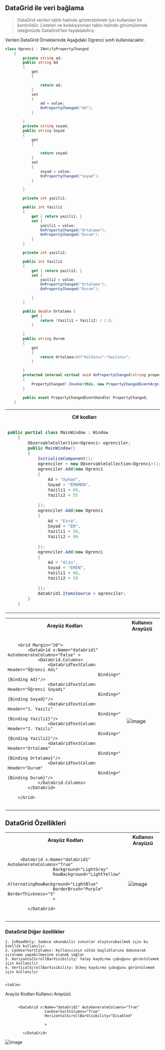 ## DataGrid ile veri bağlama ##
> DataGrid verileri tablo halinde gösterebilmek için kullanılan bir kontroldür. Listeleri ve koleksiyonlari tablo halinde görüntülemek isteğimizde DataGrid'ten faydalabiliriz.

Verilen DataGrid Örneklerinde Aşağıdaki Ogrenci sınıfı kullanılacaktır.

```csharp
class Ogrenci : INotifyPropertyChanged
    {
        private string ad;
        public string Ad
        {
            get
            {

                return ad;
            }
            set
            {
                ad = value;
                OnPropertyChanged("Ad");
            }

        }
        private string soyad;
        public string Soyad
        {
            get
            {

                return soyad;
            }
            set
            {
                soyad = value;
                OnPropertyChanged("Soyad");
            }

        }

        private int yazili1;

        public int Yazili1
        {
            get { return yazili1; }
            set { 
                yazili1 = value;
                OnPropertyChanged("Ortalama");
                OnPropertyChanged("Durum");
            }
        }

        private int yazili2;

        public int Yazili2
        {
            get { return yazili2; }
            set { 
                yazili2 = value;
                OnPropertyChanged("Ortalama");
                OnPropertyChanged("Durum");

            }
        }

        public double Ortalama { 
            get {
                return (Yazili1 + Yazili2) / 2.0;
            } 
        
        }
        public string Durum
        {
            get
            {
                return Ortalama<50?"Kaldınız":"Geçtiniz";
            }

        }
        protected internal virtual void OnPropertyChanged(string propertyName)
        {
            PropertyChanged?.Invoke(this, new PropertyChangedEventArgs(propertyName));
        }

        public event PropertyChangedEventHandler PropertyChanged;
    }
```

<table>
<tr>

  <th>
C# kodları 
</th>
  <th>
Arayüz Kodları/Kullanıcı Arayüzü
</th>
</tr>
<tr>
  <td>

      
```csharp
public partial class MainWindow : Window
    {
        ObservableCollection<Ogrenci> ogrenciler;
        public MainWindow()
        {
            InitializeComponent();
            ogrenciler = new ObservableCollection<Ogrenci>();
            ogrenciler.Add(new Ogrenci
            {
                Ad = "Ayhan",
                Soyad = "ERKMEN",
                Yazili1 = 66,
                Yazili2 = 55

            });
            ogrenciler.Add(new Ogrenci
            {
                Ad = "Esra",
                Soyad = "EN",
                Yazili1 = 58,
                Yazili2 = 90

            });
            ogrenciler.Add(new Ogrenci
            {
                Ad = "Alin",
                Soyad = "EREN",
                Yazili1 = 66,
                Yazili2 = 10

            });
            dataGrid1.ItemsSource = ogrenciler;
        }
    }
```

</td>
  <td>
    <p>
        <i>AutoGenerateColumns Özelliği ile bağlanan nesnedeki property'lere göre otomatik olarak sutunlar ve sütün başlıkları oluşturulur</i>
      </p>
        
      
```xaml
    <Grid Margin="20">
        <DataGrid x:Name="dataGrid1"
                  AutoGenerateColumns="True"/>

    </Grid>
```
    
![image](https://user-images.githubusercontent.com/28144917/158160798-e8afdf4f-7401-49f1-ba48-48cfadfc9151.png)


</td>
</tr>
  
  
</table>


    
<table>
<tr>
<th>
Arayüz Kodları
</th>
<th>
Kullanıcı Arayüzü
</th>
</tr>
<tr>
<td>

```xaml
    
    <Grid Margin="20">
        <DataGrid x:Name="dataGrid1" AutoGenerateColumns="False" >
            <DataGrid.Columns>
                <DataGridTextColumn Header="Öğrenci Adı" 
                                    Binding="{Binding Ad}"/>
                <DataGridTextColumn Header="Öğrenci Soyadı" 
                                    Binding="{Binding Soyad}"/>
                <DataGridTextColumn Header="1. Yazılı" 
                                    Binding="{Binding Yazili1}"/>
                <DataGridTextColumn Header="2. Yazılı" 
                                    Binding="{Binding Yazili2}"/>
                <DataGridTextColumn Header="Ortalama" 
                                    Binding="{Binding Ortalama}"/>
                <DataGridTextColumn Header="Durum" 
                                    Binding="{Binding Durum}"/>
            </DataGrid.Columns>
        </DataGrid>

    </Grid>
    
```
      


</td>
<td>

![image](https://user-images.githubusercontent.com/28144917/158172593-6c9eb2ec-2820-4fe9-ba96-f4fbe5db06d4.png)    
    
</td>
</tr>
  
  
</table>
    
## DataGrid Özellikleri ##
    
<table>
<tr>
<th>
Arayüz Kodları
</th>
<th>
Kullanıcı Arayüzü
</th>
</tr>
<tr>
<td>

```xaml
    
     <DataGrid x:Name="dataGrid1" AutoGenerateColumns="True" 
                  Background="LightGray" 
                  RowBackground="LightYellow" 
                  AlternatingRowBackground="LightBlue"
                  BorderBrush="Purple" BorderThickness="5" 
                  >
            
        </DataGrid>
    
```
      


</td>

<td>

![image](https://user-images.githubusercontent.com/28144917/158173867-c1b78d2a-a0e9-495b-b7fd-3c8ec059fd33.png)    
    
</td>
</tr>
  
  
</table>

    
 ### DataGrid Diğer özellikler ###

    1. IsReadOnly: Sadece okunabilir sutunlar oluşturubailmek için bu özellik kullanılır. 
    2. CanUserSortColumns: Kullanıcının sütün başlıklarına dokunarak sıralama yapabilmesine olanak sağlar
    3. HorizantalScrollBarVisibility: Yatay kaydırma çubuğunu görüntülemek için kullanılır 
    4. VerticalScrollBarVisibility: Dikey kaydırma çubuğunu görüntülemek için kullanılır 
    
    
    <table>
<tr>
<th>
Arayüz Kodları
</th>
<th>
Kullanıcı Arayüzü
</th>
</tr>
<tr>
<td>

```xaml
    
      <DataGrid x:Name="dataGrid1" AutoGenerateColumns="True" 
                  CanUserSortColumns="True"
                  HorizontalScrollBarVisibility="Disabled"
                  
                  >
            
        </DataGrid>
```
      


</td>

<td>

![image](https://user-images.githubusercontent.com/28144917/158175676-39283d05-504d-4036-96dd-70a7bc1cd799.png)   
    
</td>
</tr>
  
  
</table>
